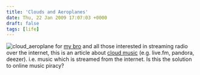 ```yaml
---
title: 'Clouds and Aeroplanes'
date: Thu, 22 Jan 2009 17:07:03 +0000
draft: false
tags: [life]
---
```


![cloud_aeroplane](/shared/2009/01/cloud_aeroplane-300x205.jpg "cloud_aeroplane") for [my bro](http://www.rob-hudson.com/ "my bro's site") and all those interested in streaming radio over the internet, this is an article about [cloud music](http://www.guardian.co.uk/technology/2009/jan/22/digitalmusic-drm "cloud music (guardian.co.uk)") (e.g. live.fm, pandora, deezer). i.e. music which is streamed from the internet. Is this the solution to online music piracy?